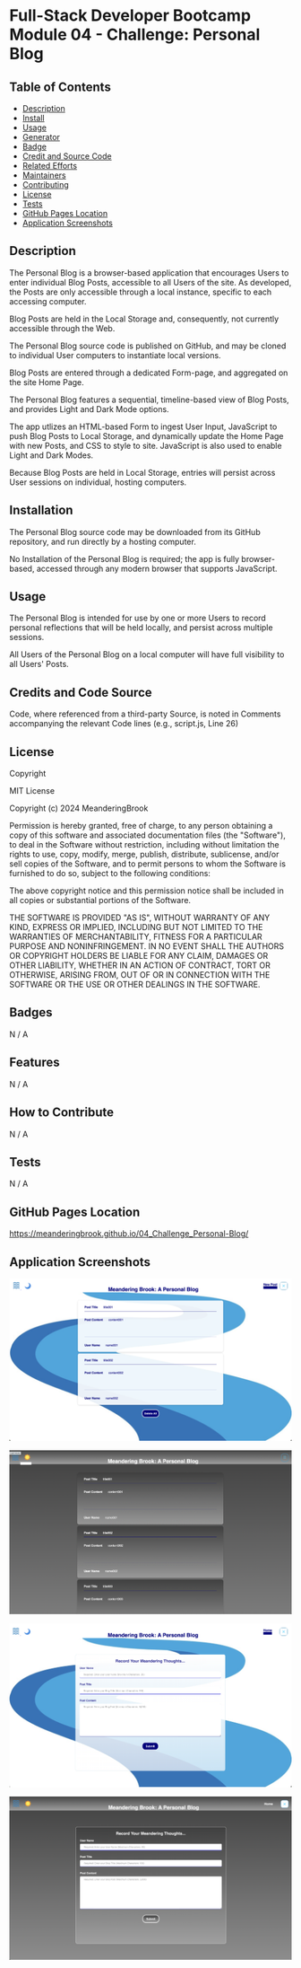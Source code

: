 # Full-Stack Developer Bootcamp Module 04 - Challenge: Personal Blog

## Table of Contents

- [Description](#description)
- [Install](#install)
- [Usage](#usage)
- [Generator](#generator)
- [Badge](#badge)
- [Credit and Source Code](#credits-and-code-source)
- [Related Efforts](#related-efforts)
- [Maintainers](#maintainers)
- [Contributing](#contributing)
- [License](#license)
- [Tests](#tests)
- [GitHub Pages Location](#github-pages-location)
- [Application Screenshots](#application-screenshots) 


## Description

The Personal Blog is a browser-based application that encourages Users to enter individual Blog Posts, accessible to all Users of the site. As developed, the Posts are only accessible through a local instance, specific to each accessing computer.

Blog Posts are held in the Local Storage and, consequently, not currently accessible through the Web.

The Personal Blog source code is published on GitHub, and may be cloned to individual User computers to instantiate local versions.

Blog Posts are entered through a dedicated Form-page, and aggregated on the site Home Page.

The Personal Blog features a sequential, timeline-based view of Blog Posts, and provides Light and Dark Mode options.

The app utlizes an HTML-based Form to ingest User Input, JavaScript to push Blog Posts to Local Storage, and dynamically update the Home Page with new Posts, and CSS to style to site. JavaScript is also used to enable Light and Dark Modes.

Because Blog Posts are held in Local Storage, entries will persist across User sessions on individual, hosting computers.


## Installation

The Personal Blog source code may be downloaded from its GitHub repository, and run directly by a hosting computer.

No Installation of the Personal Blog is required; the app is fully browser-based, accessed through any modern browser that supports JavaScript.


## Usage

The Personal Blog is intended for use by one or more Users to record personal reflections that will be held locally, and persist across multiple sessions. 

All Users of the Personal Blog on a local computer will have full visibility to all Users' Posts.


## Credits and Code Source

Code, where referenced from a third-party Source, is noted in Comments accompanying the relevant Code lines (e.g., script.js, Line 26)


## License

Copyright <YEAR> <COPYRIGHT Chris Milazzo>


MIT License

Copyright (c) 2024 MeanderingBrook

Permission is hereby granted, free of charge, to any person obtaining a copy
of this software and associated documentation files (the "Software"), to deal
in the Software without restriction, including without limitation the rights
to use, copy, modify, merge, publish, distribute, sublicense, and/or sell
copies of the Software, and to permit persons to whom the Software is
furnished to do so, subject to the following conditions:

The above copyright notice and this permission notice shall be included in all
copies or substantial portions of the Software.

THE SOFTWARE IS PROVIDED "AS IS", WITHOUT WARRANTY OF ANY KIND, EXPRESS OR
IMPLIED, INCLUDING BUT NOT LIMITED TO THE WARRANTIES OF MERCHANTABILITY,
FITNESS FOR A PARTICULAR PURPOSE AND NONINFRINGEMENT. IN NO EVENT SHALL THE
AUTHORS OR COPYRIGHT HOLDERS BE LIABLE FOR ANY CLAIM, DAMAGES OR OTHER
LIABILITY, WHETHER IN AN ACTION OF CONTRACT, TORT OR OTHERWISE, ARISING FROM,
OUT OF OR IN CONNECTION WITH THE SOFTWARE OR THE USE OR OTHER DEALINGS IN THE
SOFTWARE.


## Badges

N / A


## Features

N / A


## How to Contribute

N / A


## Tests

N / A


## GitHub Pages Location

https://meanderingbrook.github.io/04_Challenge_Personal-Blog/


## Application Screenshots

![Personal Blog: Populated Home Page Screenshot - Light Mode](./assets/images/Personal-Blog_Home-Light-Mode.png?raw=true "Populated Personal Blog - Home - Light Mode")

![Personal Blog: Populated Home Page Screenshot - Dark Mode](./assets/images/Personal-Blog_Home-Dark-Mode.png?raw=true "Populated Personal Blog - Home - Dark Mode")

![Personal Blog: Populated Form Page Screenshot - Light Mode](./assets/images/Personal-Blog_Form-Light-Mode.png?raw=true "Populated Personal Blog - Form - Light Mode")

![Personal Blog: Populated Form Page Screenshot - Dark Mode](./assets/images/Personal-Blog_Form-Dark-Mode.png?raw=true "Populated Personal Blog - Form - Dark Mode")
